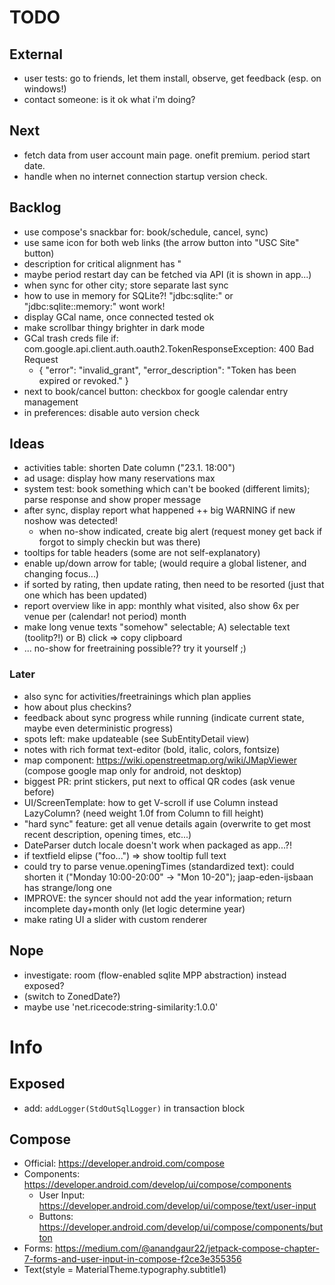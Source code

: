 # TODO

## External

* user tests: go to friends, let them install, observe, get feedback (esp. on windows!)
* contact someone: is it ok what i'm doing?

## Next

* fetch data from user account main page. onefit premium. period start date.
* handle when no internet connection startup version check.

## Backlog

* use compose's snackbar for: book/schedule, cancel, sync)
* use same icon for both web links (the arrow button into "USC Site" button)
* description for critical alignment has \"
* maybe period restart day can be fetched via API (it is shown in app...)
* when sync for other city; store separate last sync
* how to use in memory for SQLite?! "jdbc:sqlite:" or "jdbc:sqlite::memory:" wont work!
* display GCal name, once connected tested ok
* make scrollbar thingy brighter in dark mode
* GCal trash creds file if: com.google.api.client.auth.oauth2.TokenResponseException: 400 Bad Request
    * { "error": "invalid_grant", "error_description": "Token has been expired or revoked." }
* next to book/cancel button: checkbox for google calendar entry management
* in preferences: disable auto version check

## Ideas

* activities table: shorten Date column ("23.1. 18:00")
* ad usage: display how many reservations max
* system test: book something which can't be booked (different limits); parse response and show proper message
* after sync, display report what happened ++ big WARNING if new noshow was detected!
    * when no-show indicated, create big alert (request money get back if forgot to simply checkin but was there)
* tooltips for table headers (some are not self-explanatory)
* enable up/down arrow for table; (would require a global listener, and changing focus...)
* if sorted by rating, then update rating, then need to be resorted (just that one which has been updated)
* report overview like in app: monthly what visited, also show 6x per venue per (calendar! not period) month
* make long venue texts "somehow" selectable; A) selectable text (toolitp?!) or B) click => copy clipboard
* ... no-show for freetraining possible?? try it yourself ;)

### Later

* also sync for activities/freetrainings which plan applies
* how about plus checkins?
* feedback about sync progress while running (indicate current state, maybe even deterministic progress)
* spots left: make updateable (see SubEntityDetail view)
* notes with rich format text-editor (bold, italic, colors, fontsize)
* map component: https://wiki.openstreetmap.org/wiki/JMapViewer (compose google map only for android, not desktop)
* biggest PR: print stickers, put next to offical QR codes (ask venue before)
* UI/ScreenTemplate: how to get V-scroll if use Column instead LazyColumn? (need weight 1.0f from Column to fill height)
* "hard sync" feature: get all venue details again (overwrite to get most recent description, opening times, etc...)
* DateParser dutch locale doesn't work when packaged as app...?!
* if textfield elipse ("foo...") => show tooltip full text
* could try to parse venue.openingTimes (standardized text): could shorten it ("Monday 10:00-20:00" -> "Mon 10-20");
  jaap-eden-ijsbaan has strange/long one
* IMPROVE: the syncer should not add the year information; return incomplete day+month only (let logic determine year)
* make rating UI a slider with custom renderer

## Nope

* investigate: room (flow-enabled sqlite MPP abstraction) instead exposed?
* (switch to ZonedDate?)
* maybe use 'net.ricecode:string-similarity:1.0.0'

# Info

## Exposed

* add: `addLogger(StdOutSqlLogger)` in transaction block

## Compose

* Official: https://developer.android.com/compose
* Components: https://developer.android.com/develop/ui/compose/components
    * User Input: https://developer.android.com/develop/ui/compose/text/user-input
    * Buttons: https://developer.android.com/develop/ui/compose/components/button
* Forms: https://medium.com/@anandgaur22/jetpack-compose-chapter-7-forms-and-user-input-in-compose-f2ce3e355356
* Text(style = MaterialTheme.typography.subtitle1)
